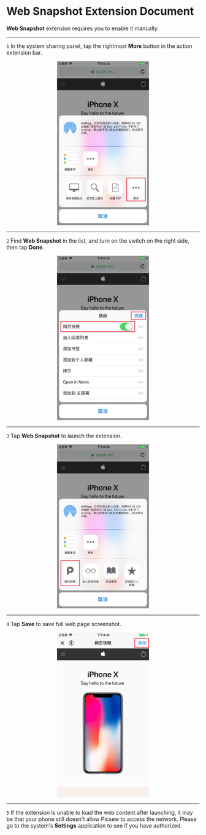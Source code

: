 # Web Snapshot Extension Document

**Web Snapshot** extension requires you to enable it manually.

---

`1` In the system sharing panel, tap the rightmost **More** button in the action extension bar.

<div align=center>
<img src="../image/guide-web-snapshot-1.jpg" width="240px" />
</div>

---

`2` Find **Web Snapshot** in the list, and turn on the switch on the right side, then tap **Done**.

<div align=center>
<img src="../image/guide-web-snapshot-2.jpg" width="240px" />
</div>

---

`3` Tap **Web Snapshot** to launch the extension.

<div align=center>
<img src="../image/guide-web-snapshot-3.jpg" width="240px" />
</div>

---

`4` Tap **Save** to save full web page screenshot.

<div align=center>
<img src="../image/guide-web-snapshot-4.jpg" width="240px" />
</div>

---

`5` If the extension is unable to load the web content after launching, it may be that your phone still doesn't allow Picsew to access the network. Please go to the system's **Settings** application to see if you have authorized.
